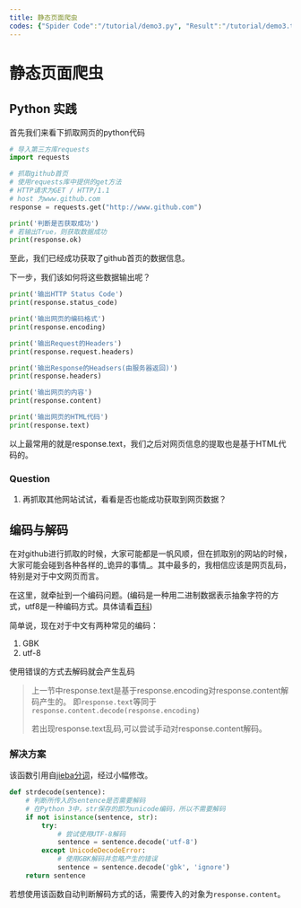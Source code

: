 ```yaml
---
title: 静态页面爬虫
codes: {"Spider Code":"/tutorial/demo3.py", "Result":"/tutorial/demo3.txt"}
---
```

# 静态页面爬虫
## Python 实践

首先我们来看下抓取网页的python代码
``` Python
# 导入第三方库requests
import requests

# 抓取github首页
# 使用requests库中提供的get方法
# HTTP请求为GET / HTTP/1.1
# host 为www.github.com
response = requests.get("http://www.github.com")

print('判断是否获取成功')
# 若输出True，则获取数据成功
print(response.ok)
```
至此，我们已经成功获取了github首页的数据信息。

下一步，我们该如何将这些数据输出呢？
``` Python
print('输出HTTP Status Code')
print(response.status_code)

print('输出网页的编码格式')
print(response.encoding)

print('输出Request的Headers')
print(response.request.headers)

print('输出Response的Headsers(由服务器返回)')
print(response.headers)

print('输出网页的内容')
print(response.content)

print('输出网页的HTML代码')
print(response.text)
```
以上最常用的就是response.text，我们之后对网页信息的提取也是基于HTML代码的。

### Question

1. 再抓取其他网站试试，看看是否也能成功获取到网页数据？

## 编码与解码

在对github进行抓取的时候，大家可能都是一帆风顺，但在抓取别的网站的时候，大家可能会碰到各种各样的_诡异的事情_。其中最多的，我相信应该是网页乱码，特别是对于中文网页而言。

在这里，就牵扯到一个编码问题。(编码是一种用二进制数据表示抽象字符的方式，utf8是一种编码方式。具体请看[百科](http://baike.baidu.com/link?url=sIzYsTLf7dLu1sOX4KhMYtxQOiOoiqXaATDqLv_1aJk0Flmj2Z3l8jbDqRUfnwGwpCwTv2cVp_n805zpe-Q77VsmPuzkKlH7WwUxTlzCTrW))

简单说，现在对于中文有两种常见的编码：
1. GBK
1. utf-8

使用错误的方式去解码就会产生乱码
>上一节中response.text是基于response.encoding对response.content解码产生的。
>即`response.text`等同于`response.content.decode(response.encoding)`
>
>若出现response.text乱码,可以尝试手动对response.content解码。

### 解决方案
该函数引用自[jieba分词](https://github.com/fxsjy/jieba)，经过小幅修改。
``` Python
def strdecode(sentence):
    # 判断所传入的sentence是否需要解码
    # 在Python 3中，str保存的即为unicode编码，所以不需要解码
    if not isinstance(sentence, str):
        try:
            # 尝试使用UTF-8解码
            sentence = sentence.decode('utf-8')
        except UnicodeDecodeError:
            # 使用GBK解码并忽略产生的错误
            sentence = sentence.decode('gbk', 'ignore')
    return sentence
```
若想使用该函数自动判断解码方式的话，需要传入的对象为`response.content`。